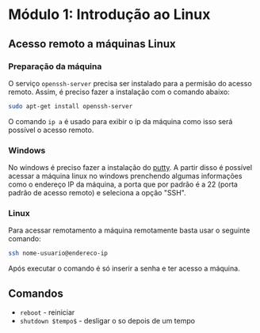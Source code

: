 # Módulo 1: Introdução ao Linux

## Acesso remoto a máquinas Linux

### Preparação da máquina

O serviço `openssh-server` precisa ser instalado para a permisão do acesso remoto. Assim, é preciso fazer a instalação com o comando abaixo:

```bash
sudo apt-get install openssh-server
```

O comando `ip a` é usado para exibir o ip da máquina como isso será possível o acesso remoto.

### Windows

No windows é preciso fazer a instalação do [putty](https://www.putty.org/). A partir disso é possível acessar a máquina linux no windows prenchendo algumas informações como o endereço IP da máquina, a porta que por padrão é a 22 (porta padrão de acesso remoto) e seleciona a opção "SSH".

### Linux

Para acessar remotamento a máquina remotamente basta usar o seguinte comando:

```bash
ssh nome-usuario@endereco-ip
```

Após executar o comando é só inserir a senha e ter acesso a máquina.

## Comandos

- `reboot` - reiniciar
- `shutdown $tempo$` - desligar o so depois de um tempo

